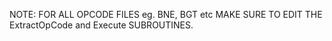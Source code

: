 NOTE: FOR ALL OPCODE FILES eg. BNE, BGT etc MAKE SURE TO EDIT THE ExtractOpCode and Execute SUBROUTINES.
